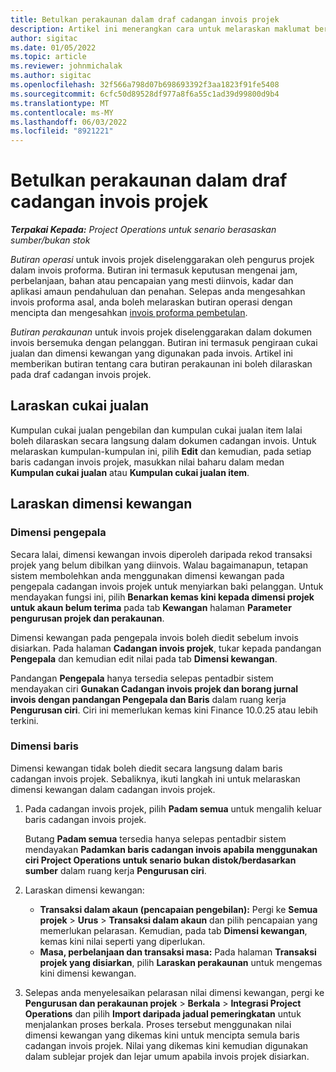 ```yaml
---
title: Betulkan perakaunan dalam draf cadangan invois projek
description: Artikel ini menerangkan cara untuk melaraskan maklumat berkaitan perakaunan pada draf cadangan invois.
author: sigitac
ms.date: 01/05/2022
ms.topic: article
ms.reviewer: johnmichalak
ms.author: sigitac
ms.openlocfilehash: 32f566a798d07b698693392f3aa1823f91fe5408
ms.sourcegitcommit: 6cfc50d89528df977a8f6a55c1ad39d99800d9b4
ms.translationtype: MT
ms.contentlocale: ms-MY
ms.lasthandoff: 06/03/2022
ms.locfileid: "8921221"
---
```

# <a name="correct-the-accounting-on-draft-project-invoice-proposals"></a>Betulkan perakaunan dalam draf cadangan invois projek

_**Terpakai Kepada:** Project Operations untuk senario berasaskan sumber/bukan stok_

*Butiran operasi* untuk invois projek diselenggarakan oleh pengurus projek dalam invois proforma. Butiran ini termasuk keputusan mengenai jam, perbelanjaan, bahan atau pencapaian yang mesti diinvois, kadar dan aplikasi amaun pendahuluan dan penahan. Selepas anda mengesahkan invois proforma asal, anda boleh melaraskan butiran operasi dengan mencipta dan mengesahkan [invois proforma pembetulan](../proforma-invoicing/corrective-invoices.md).

*Butiran perakaunan* untuk invois projek diselenggarakan dalam dokumen invois bersemuka dengan pelanggan. Butiran ini termasuk pengiraan cukai jualan dan dimensi kewangan yang digunakan pada invois. Artikel ini memberikan butiran tentang cara butiran perakaunan ini boleh dilaraskan pada draf cadangan invois projek.

## <a name="adjust-sales-tax"></a>Laraskan cukai jualan

Kumpulan cukai jualan pengebilan dan kumpulan cukai jualan item lalai boleh dilaraskan secara langsung dalam dokumen cadangan invois. Untuk melaraskan kumpulan-kumpulan ini, pilih **Edit** dan kemudian, pada setiap baris cadangan invois projek, masukkan nilai baharu dalam medan **Kumpulan cukai jualan** atau **Kumpulan cukai jualan item**.

## <a name="adjust-financial-dimensions"></a>Laraskan dimensi kewangan

### <a name="header-dimensions"></a>Dimensi pengepala

Secara lalai, dimensi kewangan invois diperoleh daripada rekod transaksi projek yang belum dibilkan yang diinvois. Walau bagaimanapun, tetapan sistem membolehkan anda menggunakan dimensi kewangan pada pengepala cadangan invois projek untuk menyiarkan baki pelanggan. Untuk mendayakan fungsi ini, pilih **Benarkan kemas kini kepada dimensi projek untuk akaun belum terima** pada tab **Kewangan** halaman **Parameter pengurusan projek dan perakaunan**.

Dimensi kewangan pada pengepala invois boleh diedit sebelum invois disiarkan. Pada halaman **Cadangan invois projek**, tukar kepada pandangan **Pengepala** dan kemudian edit nilai pada tab **Dimensi kewangan**.

Pandangan **Pengepala** hanya tersedia selepas pentadbir sistem mendayakan ciri **Gunakan Cadangan invois projek dan borang jurnal invois dengan pandangan Pengepala dan Baris** dalam ruang kerja **Pengurusan ciri**. Ciri ini memerlukan kemas kini Finance 10.0.25 atau lebih terkini.

### <a name="line-dimensions"></a>Dimensi baris

Dimensi kewangan tidak boleh diedit secara langsung dalam baris cadangan invois projek. Sebaliknya, ikuti langkah ini untuk melaraskan dimensi kewangan dalam cadangan invois projek.

1. Pada cadangan invois projek, pilih **Padam semua** untuk mengalih keluar baris cadangan invois projek.

    Butang **Padam semua** tersedia hanya selepas pentadbir sistem mendayakan **Padamkan baris cadangan invois apabila menggunakan ciri Project Operations untuk senario bukan distok/berdasarkan sumber** dalam ruang kerja **Pengurusan ciri**.

2. Laraskan dimensi kewangan:

    - **Transaksi dalam akaun (pencapaian pengebilan):** Pergi ke **Semua projek** \> **Urus** \> **Transaksi dalam akaun** dan pilih pencapaian yang memerlukan pelarasan. Kemudian, pada tab **Dimensi kewangan**, kemas kini nilai seperti yang diperlukan.
    - **Masa, perbelanjaan dan transaksi masa:** Pada halaman **Transaksi projek yang disiarkan**, pilih **Laraskan perakaunan** untuk mengemas kini dimensi kewangan.

3. Selepas anda menyelesaikan pelarasan nilai dimensi kewangan, pergi ke **Pengurusan dan perakaunan projek** \> **Berkala** \> **Integrasi Project Operations** dan pilih **Import daripada jadual pemeringkatan** untuk menjalankan proses berkala. Proses tersebut menggunakan nilai dimensi kewangan yang dikemas kini untuk mencipta semula baris cadangan invois projek. Nilai yang dikemas kini kemudian digunakan dalam sublejar projek dan lejar umum apabila invois projek disiarkan.
